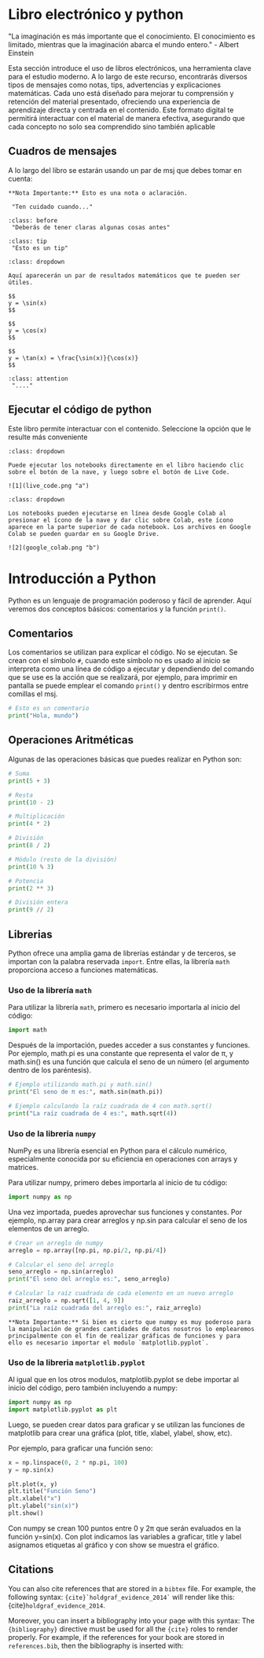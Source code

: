 # Libro electrónico y python
"La imaginación es más importante que el conocimiento. El conocimiento es limitado, mientras que la imaginación abarca el mundo entero." - Albert Einstein

Esta sección introduce el uso de libros electrónicos, una herramienta clave para el estudio moderno. A lo largo de este recurso, encontrarás diversos tipos de mensajes como notas, tips, advertencias y explicaciones matemáticas. Cada uno está diseñado para mejorar tu comprensión y retención del material presentado, ofreciendo una experiencia de aprendizaje directa y centrada en el contenido. Este formato digital te permitirá interactuar con el material de manera efectiva, asegurando que cada concepto no solo sea comprendido sino también aplicable

## Cuadros de mensajes 
A lo largo del libro se estarán usando un par de msj que debes tomar en cuenta:

```{note}
**Nota Importante:** Esto es una nota o aclaración.
```

```{warning} Advertencia
 "Ten cuidado cuando..."
```

```{admonition} Antes de empezar 
:class: before
 "Deberás de tener claras algunas cosas antes"
```

```{admonition} Tip para esta actividad
:class: tip
 "Esto es un tip"
```

```{admonition} Desarrollo matemático
:class: dropdown

Aquí aparecerán un par de resultados matemáticos que te pueden ser útiles.

$$
y = \sin(x)
$$

$$
y = \cos(x)
$$

$$
y = \tan(x) = \frac{\sin(x)}{\cos(x)}
$$
```


```{admonition} Atención
:class: attention
 "...."
```

## Ejecutar el código de python 
Este libro permite interactuar con el contenido. Seleccione la opción que le resulte más conveniente

```{tip}
:class: dropdown

Puede ejecutar los notebooks directamente en el libro haciendo clic sobre el botón de la nave, y luego sobre el botón de Live Code.

![1](live_code.png "a")

```

```{tip}
:class: dropdown

Los notebooks pueden ejecutarse en línea desde Google Colab al presionar el ícono de la nave y dar clic sobre Colab, este ícono aparece en la parte superior de cada notebook. Los archivos en Google Colab se pueden guardar en su Google Drive.

![2](google_colab.png "b")
```

# Introducción a Python

Python es un lenguaje de programación poderoso y fácil de aprender. Aquí veremos dos conceptos básicos: comentarios y la función `print()`.

## Comentarios

Los comentarios se utilizan para explicar el código. No se ejecutan. Se crean con el símbolo `#`, cuando este símbolo no es usado al inicio se interpreta como una línea de código a ejecutar y dependiendo del comando que se use es la acción que se realizará, por ejemplo, para imprimir en pantalla se puede emplear el comando `print()` y dentro escribirmos entre comillas el msj.

```python
# Esto es un comentario
print("Hola, mundo")
```
## Operaciones Aritméticas
Algunas de las operaciones básicas que puedes realizar en Python son:
```python
# Suma
print(5 + 3)

# Resta
print(10 - 2)

# Multiplicación
print(4 * 2)

# División
print(8 / 2)

# Módulo (resto de la división)
print(10 % 3)

# Potencia
print(2 ** 3)

# División entera
print(9 // 2)
```

## Librerias 
Python ofrece una amplia gama de librerías estándar y de terceros, se importan con la palabra reservada `import`. Entre ellas, la librería `math` proporciona acceso a funciones matemáticas.

### Uso de la librería `math`

Para utilizar la librería `math`, primero es necesario importarla al inicio del código:

```python
import math
```

Después de la importación, puedes acceder a sus constantes y funciones. Por ejemplo, math.pi es una constante que representa el valor de π, y math.sin() es una función que calcula el seno de un número (el argumento dentro de los paréntesis).

```python
# Ejemplo utilizando math.pi y math.sin()
print("El seno de π es:", math.sin(math.pi))

# Ejemplo calculando la raíz cuadrada de 4 con math.sqrt()
print("La raíz cuadrada de 4 es:", math.sqrt(4))
```
### Uso de la libreria `numpy`

NumPy es una librería esencial en Python para el cálculo numérico, especialmente conocida por su eficiencia en operaciones con arrays y matrices. 

Para utilizar numpy, primero debes importarla al inicio de tu código:

```python
import numpy as np
```
Una vez importada, puedes aprovechar sus funciones y constantes. Por ejemplo, np.array para crear arreglos y np.sin para calcular el seno de los elementos de un arreglo.

```python
# Crear un arreglo de numpy
arreglo = np.array([np.pi, np.pi/2, np.pi/4])

# Calcular el seno del arreglo
seno_arreglo = np.sin(arreglo)
print("El seno del arreglo es:", seno_arreglo)

# Calcular la raíz cuadrada de cada elemento en un nuevo arreglo
raiz_arreglo = np.sqrt([1, 4, 9])
print("La raíz cuadrada del arreglo es:", raiz_arreglo)
```
```{note}
**Nota Importante:** Si bien es cierto que numpy es muy poderoso para la manipulación de grandes cantidades de datos nosotros lo emplearemos principalmente con el fin de realizar gráficas de funciones y para ello es necesario importar el modulo `matplotlib.pyplot`.
```
### Uso de la libreria `matplotlib.pyplot`

Al igual que en los otros modulos, matplotlib.pyplot se debe importar al inicio del código, pero también incluyendo a numpy:

```python
import numpy as np
import matplotlib.pyplot as plt
```
Luego, se pueden crear datos para graficar y se utilizan las funciones de matplotlib para crear una gráfica (plot, title, xlabel, ylabel, show, etc). 

Por ejemplo, para graficar una función seno:

```python
x = np.linspace(0, 2 * np.pi, 100)
y = np.sin(x)

plt.plot(x, y)
plt.title("Función Seno")
plt.xlabel("x")
plt.ylabel("sin(x)")
plt.show()
```

Con numpy se crean 100 puntos entre 0 y 2π que serán evaluados en la función y=sin(x).
Con plot indicamos las variables a graficar, title y label asignamos etiquetas al gráfico y con show se muestra el gráfico.  



## Citations

You can also cite references that are stored in a `bibtex` file. For example,
the following syntax: `` {cite}`holdgraf_evidence_2014` `` will render like
this: {cite}`holdgraf_evidence_2014`.

Moreover, you can insert a bibliography into your page with this syntax:
The `{bibliography}` directive must be used for all the `{cite}` roles to
render properly.
For example, if the references for your book are stored in `references.bib`,
then the bibliography is inserted with:

```{bibliography}
```